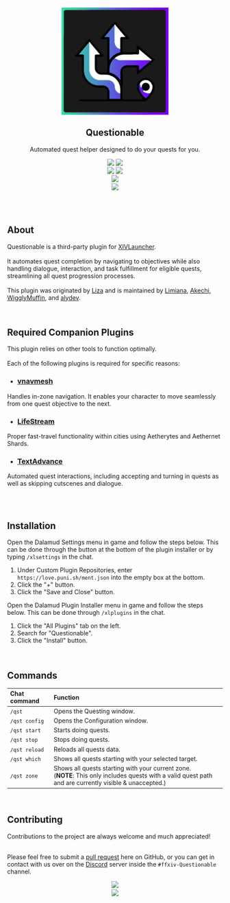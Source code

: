 <section id="top">
    <p style="text-align:center;" align="center">
        <img align="center" src="https://github.com/qstxiv/icons/raw/main/Questionable.png" width="250" />
    </p>
    <h1 style="text-align:center;" align="center">Questionable</h1>
    <p style="text-align:center;" align="center">
        Automated quest helper designed to do your quests for you.
    </p>
</section>

<!-- Badges -->
<p align="center"> 
<!-- Build & commit activity -->
  <a href="https://github.com/PunishXIV/Questionable/commits/main" alt="Commits">
    <img src="https://img.shields.io/github/last-commit/PunishXIV/Questionable/main?color=00D162&style=for-the-badge" /></a>
   <a href="https://github.com/PunishXIV/Questionable/commits/main" alt="Commit Activity">
    <img src="https://img.shields.io/github/commit-activity/m/PunishXIV/Questionable?color=00D162&style=for-the-badge" /></a>
  <br> 
<!-- Other -->
  <a href="https://github.com/PunishXIV/Questionable/issues" alt="Open Issues">
    <img src="https://img.shields.io/github/issues-raw/PunishXIV/Questionable?color=EA9C0A&style=for-the-badge" /></a>
  <a href="https://github.com/PunishXIV/Questionable/graphs/contributors" alt="Contributors">
    <img src="https://img.shields.io/github/contributors/PunishXIV/Questionable?color=009009&style=for-the-badge" /></a>
<br>
<!-- Version -->
  <a href="https://github.com/PunishXIV/Questionable/tags" alt="Release">
    <img src="https://img.shields.io/github/v/tag/PunishXIV/Questionable?label=Release&logo=git&logoColor=ffffff&style=for-the-badge" /></a>
<br>
  <!-- Discord -->
  <a href="https://discord.gg/Zzrcc8kmvy" alt="Discord">
    <img src="https://discordapp.com/api/guilds/1001823907193552978/embed.png?style=banner2" /></a>
</div>
</p>

<br><br>

<section id="about">

# About

<p> Questionable is a third-party plugin for <a href="https://goatcorp.github.io/" alt="XIVLauncher">XIVLauncher</a>.<br><br>
    It automates quest completion by navigating to objectives while also handling dialogue, interaction, and task fulfillment for eligible quests, streamlining all quest progression processes. <br><br>
    This plugin was originated by <a href="https://github.com/carvelli" alt="Liza">Liza</a> and is maintained by <a href="https://github.com/nightmarexiv" alt="Limiana">Limiana</a>, <a href="https://github.com/Akechi-kun" alt="Akechi">Akechi</a>, <a href="https://github.com/WigglyMuffin" alt="WigglyMuffin">WigglyMuffin</a>, and <a href="https://github.com/alyssadev" alt="alydev">alydev</a>.
</p>

<!-- Required Companion Plugins -->
</section><br>

## Required Companion Plugins

This plugin relies on other tools to function optimally. <br><br>
Each of the following plugins is required for specific reasons:

- ### [vnavmesh](https://github.com/awgil/ffxiv_navmesh)  
Handles in-zone navigation. It enables your character to move seamlessly from one quest objective to the next.

- ### [LifeStream](https://github.com/NightmareXIV/Lifestream)  
Proper fast-travel functionality within cities using Aetherytes and Aethernet Shards.

- ### [TextAdvance](https://github.com/NightmareXIV/TextAdvance)  
Automated quest interactions, including accepting and turning in quests as well as skipping cutscenes and dialogue.

</section><br>

<!-- Installation -->
<section><br>

# Installation

Open the Dalamud Settings menu in game and follow the steps below.
This can be done through the button at the bottom of the plugin installer or by
typing `/xlsettings` in the chat.

1. Under Custom Plugin Repositories, enter `https://love.puni.sh/ment.json` into the
   empty box at the bottom.
2. Click the "+" button.
3. Click the "Save and Close" button.

Open the Dalamud Plugin Installer menu in game and follow the steps below.
This can be done through `/xlplugins` in the chat.

1. Click the "All Plugins" tab on the left.
2. Search for "Questionable".
3. Click the "Install" button.
</section><br>

<!-- Commands -->
<section>

# Commands

| **Chat command**                       | **Function**                                                                                                                                                                   |
|:---------------------------------------|:-------------------------------------------------------------------------------------------------------------------------------------------------------------------------------|
| `/qst  `                               | Opens the Questing window.                                                                                                                                                     |
| `/qst config`                          | Opens the Configuration window.                                                                                                                                                |
| `/qst start`                           | Starts doing quests.                                                                                                                                                           |
| `/qst stop`                            | Stops doing quests.                                                                                                                                                            |
| `/qst reload`                          | Reloads all quests data.                                                                                                                                                       |
| `/qst which`                           | Shows all quests starting with your selected target.                                                                                                                           |
| `/qst zone`                            | Shows all quests starting with your current zone.<br> (<b>NOTE</b>: This only includes quests with a valid quest path and are currently visible & unaccepted.)                 |

</section><br>

<!-- Contributing -->
<section>

# Contributing

Contributions to the project are always welcome and much appreciated!<br><br>

Please feel free to submit a [pull request](https://github.com/PunishXIV/Questionable/pulls) here on GitHub,
or you can get in contact with us over on the [Discord](https://discord.gg/Zzrcc8kmvy) server inside the `#ffxiv-Questionable` channel.

<!-- Punish Logo & Discord -->
<div align="center">
  <a href="https://puni.sh/" alt="Puni.sh">
    <img src="https://github.com/PunishXIV/AutoHook/assets/13919114/a8a977d6-457b-4e43-8256-ca298abd9009" /></a>
<br>
  <a href="https://discord.gg/Zzrcc8kmvy" alt="Discord">
    <img src="https://discordapp.com/api/guilds/1001823907193552978/embed.png?style=banner2" /></a>
</div>
<br>
